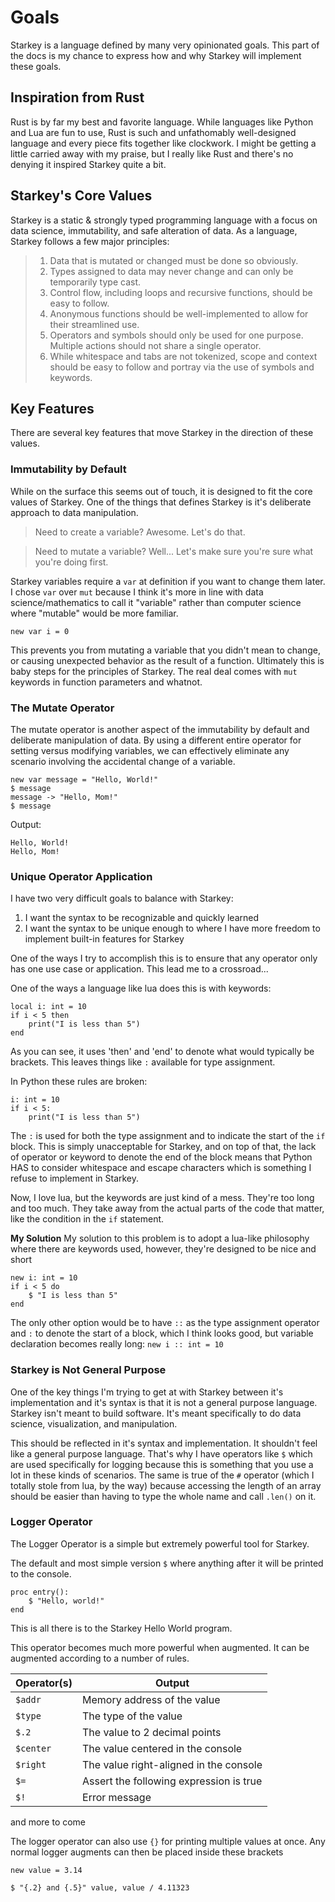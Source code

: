 # Goals
Starkey is a language defined by many very opinionated goals. This part of the docs is my chance to express how and why Starkey will implement these goals.

## Inspiration from Rust
Rust is by far my best and favorite language. While languages like Python and Lua are fun to use, Rust is such and unfathomably well-designed language and every piece fits together like clockwork. I might be getting a little carried away with my praise, but I really like Rust and there's no denying it inspired Starkey quite a bit.

## Starkey's Core Values
Starkey is a static & strongly typed programming language with a focus on data science, immutability, and safe alteration of data. As a language, Starkey follows a few major principles:

> 1. Data that is mutated or changed must be done so obviously.
> 2. Types assigned to data may never change and can only be temporarily type cast.
> 3. Control flow, including loops and recursive functions, should be easy to follow.
> 4. Anonymous functions should be well-implemented to allow for their streamlined use.
> 5. Operators and symbols should only be used for one purpose. Multiple actions should not share a single operator.
> 6. While whitespace and tabs are not tokenized, scope and context should be easy to follow and portray via the use of symbols and keywords.

## Key Features
There are several key features that move Starkey in the direction of these values.

### Immutability by Default
While on the surface this seems out of touch, it is designed to fit the core values of Starkey. One of the things that defines Starkey is it's deliberate approach to data manipulation. 

> Need to create a variable? Awesome. Let's do that.

> Need to mutate a variable? Well... Let's make sure you're sure what you're doing first.

Starkey variables require a `var` at definition if you want to change them later.
I chose `var` over `mut` because I think it's more in line with data science/mathematics to call it "variable" rather than computer science where "mutable" would be more familiar.

```none
new var i = 0
```

This prevents you from mutating a variable that you didn't mean to change, or causing unexpected behavior as the result of a function. Ultimately this is baby steps for the principles of Starkey. The real deal comes with `mut` keywords in function parameters and whatnot.

### The Mutate Operator
The mutate operator is another aspect of the immutability by default and deliberate manipulation of data. By using a different entire operator for setting versus modifying variables, we can effectively eliminate any scenario involving the accidental change of a variable.

```none
new var message = "Hello, World!"
$ message
message -> "Hello, Mom!"
$ message
```
Output:
```none
Hello, World!
Hello, Mom!
```

### Unique Operator Application
I have two very difficult goals to balance with Starkey:
1. I want the syntax to be recognizable and quickly learned
2. I want the syntax to be unique enough to where I have more freedom to implement built-in features for Starkey

One of the ways I try to accomplish this is to ensure that any operator only has one use case or application. This lead me to a crossroad...

One of the ways a language like lua does this is with keywords:
```lua=
local i: int = 10
if i < 5 then
    print("I is less than 5")
end
```
As you can see, it uses 'then' and 'end' to denote what would typically be brackets. This leaves things like `:` available for type assignment.

In Python these rules are broken:
```python=
i: int = 10
if i < 5:
    print("I is less than 5")
```
The `:` is used for both the type assignment and to indicate the start of the `if` block. This is simply unacceptable for Starkey, and on top of that, the lack of operator or keyword to denote the end of the block means that Python HAS to consider whitespace and escape characters which is something I refuse to implement in Starkey.

Now, I love lua, but the keywords are just kind of a mess. They're too long and too much. They take away from the actual parts of the code that matter, like the condition in the `if` statement. 

**My Solution**
My solution to this problem is to adopt a lua-like philosophy where there are keywords used, however, they're designed to be nice and short
```
new i: int = 10
if i < 5 do
    $ "I is less than 5"
end
```

The only other option would be to have `::` as the type assignment operator and `:` to denote the start of a block, which I think looks good, but variable declaration becomes really long: `new i :: int = 10`

### Starkey is Not General Purpose
One of the key things I'm trying to get at with Starkey between it's implementation and it's syntax is that it is not a general purpose language. Starkey isn't meant to build software. It's meant specifically to do data science, visualization, and manipulation.

This should be reflected in it's syntax and implementation. It shouldn't feel like a general purpose language. That's why I have operators like `$` which are used specifically for logging because this is something that you use a lot in these kinds of scenarios. The same is true of the `#` operator (which I totally stole from lua, by the way) because accessing the length of an array should be easier than having to type the whole name and call `.len()` on it.

### Logger Operator 
The Logger Operator is a simple but extremely powerful tool for Starkey. 

The default and most simple version `$` where anything after it will be printed to the console. 

```
proc entry():
    $ "Hello, world!"
end
```

This is all there is to the Starkey Hello World program. 

This operator becomes much more powerful when augmented. It can be augmented according to a number of rules.

| Operator(s) | Output |
| ----------- | ------- |
| `$addr` | Memory address of the value |
| `$type` | The type of the value |
| `$.2` | The value to 2 decimal points |
| `$center` | The value centered in the console |
| `$right` | The value right-aligned in the console |
| `$=` | Assert the following expression is true |
| `$!` | Error message |
and more to come

The logger operator can also use `{}` for printing multiple values at once. Any normal logger augments can then be placed inside these brackets

```
new value = 3.14

$ "{.2} and {.5}" value, value / 4.11323
```